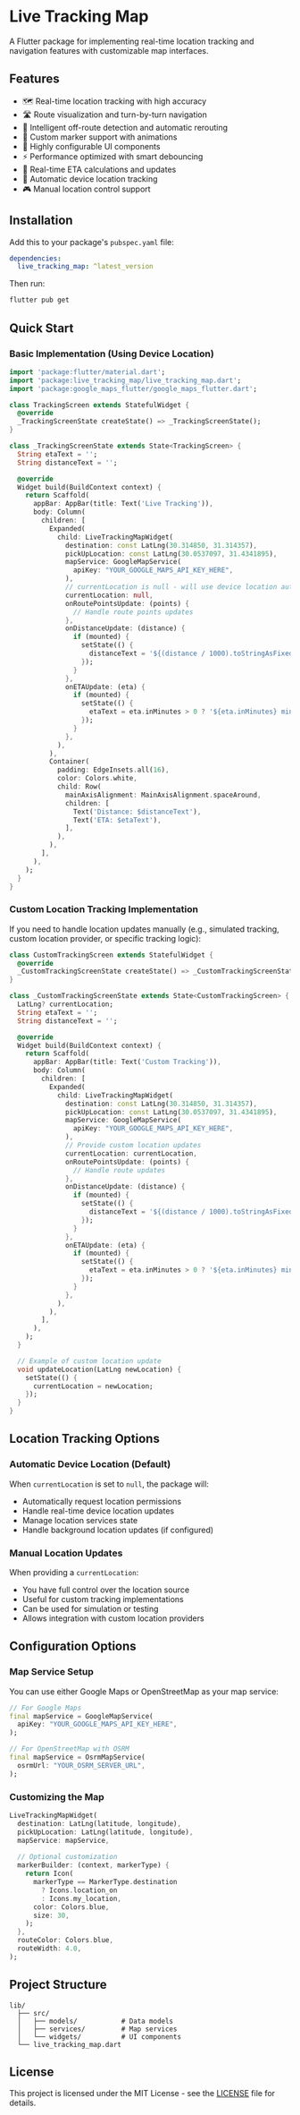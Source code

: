 <!--
This README describes the package. If you publish this package to pub.dev,
this README's contents appear on the landing page for your package.

For information about how to write a good package README, see the guide for
[writing package pages](https://dart.dev/tools/pub/writing-package-pages).

For general information about developing packages, see the Dart guide for
[creating packages](https://dart.dev/guides/libraries/create-packages)
and the Flutter guide for
[developing packages and plugins](https://flutter.dev/to/develop-packages).
-->

# Live Tracking Map

A Flutter package for implementing real-time location tracking and navigation features with customizable map interfaces.

## Features

- 🗺️ Real-time location tracking with high accuracy
- 🛣️ Route visualization and turn-by-turn navigation
- 🎯 Intelligent off-route detection and automatic rerouting
- 📍 Custom marker support with animations
- 🎨 Highly configurable UI components
- ⚡ Performance optimized with smart debouncing
- 🔄 Real-time ETA calculations and updates
- 📱 Automatic device location tracking
- 🎮 Manual location control support

## Installation

Add this to your package's `pubspec.yaml` file:

```yaml
dependencies:
  live_tracking_map: ^latest_version
```

Then run:
```bash
flutter pub get
```

## Quick Start

### Basic Implementation (Using Device Location)

```dart
import 'package:flutter/material.dart';
import 'package:live_tracking_map/live_tracking_map.dart';
import 'package:google_maps_flutter/google_maps_flutter.dart';

class TrackingScreen extends StatefulWidget {
  @override
  _TrackingScreenState createState() => _TrackingScreenState();
}

class _TrackingScreenState extends State<TrackingScreen> {
  String etaText = '';
  String distanceText = '';

  @override
  Widget build(BuildContext context) {
    return Scaffold(
      appBar: AppBar(title: Text('Live Tracking')),
      body: Column(
        children: [
          Expanded(
            child: LiveTrackingMapWidget(
              destination: const LatLng(30.314850, 31.314357),
              pickUpLocation: const LatLng(30.0537097, 31.4341895),
              mapService: GoogleMapService(
                apiKey: "YOUR_GOOGLE_MAPS_API_KEY_HERE",
              ),
              // currentLocation is null - will use device location automatically
              currentLocation: null,
              onRoutePointsUpdate: (points) {
                // Handle route points updates
              },
              onDistanceUpdate: (distance) {
                if (mounted) {
                  setState(() {
                    distanceText = '${(distance / 1000).toStringAsFixed(1)} km';
                  });
                }
              },
              onETAUpdate: (eta) {
                if (mounted) {
                  setState(() {
                    etaText = eta.inMinutes > 0 ? '${eta.inMinutes} min' : 'Arrived';
                  });
                }
              },
            ),
          ),
          Container(
            padding: EdgeInsets.all(16),
            color: Colors.white,
            child: Row(
              mainAxisAlignment: MainAxisAlignment.spaceAround,
              children: [
                Text('Distance: $distanceText'),
                Text('ETA: $etaText'),
              ],
            ),
          ),
        ],
      ),
    );
  }
}
```

### Custom Location Tracking Implementation

If you need to handle location updates manually (e.g., simulated tracking, custom location provider, or specific tracking logic):

```dart
class CustomTrackingScreen extends StatefulWidget {
  @override
  _CustomTrackingScreenState createState() => _CustomTrackingScreenState();
}

class _CustomTrackingScreenState extends State<CustomTrackingScreen> {
  LatLng? currentLocation;
  String etaText = '';
  String distanceText = '';

  @override
  Widget build(BuildContext context) {
    return Scaffold(
      appBar: AppBar(title: Text('Custom Tracking')),
      body: Column(
        children: [
          Expanded(
            child: LiveTrackingMapWidget(
              destination: const LatLng(30.314850, 31.314357),
              pickUpLocation: const LatLng(30.0537097, 31.4341895),
              mapService: GoogleMapService(
                apiKey: "YOUR_GOOGLE_MAPS_API_KEY_HERE",
              ),
              // Provide custom location updates
              currentLocation: currentLocation,
              onRoutePointsUpdate: (points) {
                // Handle route updates
              },
              onDistanceUpdate: (distance) {
                if (mounted) {
                  setState(() {
                    distanceText = '${(distance / 1000).toStringAsFixed(1)} km';
                  });
                }
              },
              onETAUpdate: (eta) {
                if (mounted) {
                  setState(() {
                    etaText = eta.inMinutes > 0 ? '${eta.inMinutes} min' : 'Arrived';
                  });
                }
              },
            ),
          ),
        ],
      ),
    );
  }

  // Example of custom location update
  void updateLocation(LatLng newLocation) {
    setState(() {
      currentLocation = newLocation;
    });
  }
}
```

## Location Tracking Options

### Automatic Device Location (Default)
When `currentLocation` is set to `null`, the package will:
- Automatically request location permissions
- Handle real-time device location updates
- Manage location services state
- Handle background location updates (if configured)

### Manual Location Updates
When providing a `currentLocation`:
- You have full control over the location source
- Useful for custom tracking implementations
- Can be used for simulation or testing
- Allows integration with custom location providers

## Configuration Options

### Map Service Setup

You can use either Google Maps or OpenStreetMap as your map service:

```dart
// For Google Maps
final mapService = GoogleMapService(
  apiKey: "YOUR_GOOGLE_MAPS_API_KEY_HERE",
);

// For OpenStreetMap with OSRM
final mapService = OsrmMapService(
  osrmUrl: "YOUR_OSRM_SERVER_URL",
);
```

### Customizing the Map

```dart
LiveTrackingMapWidget(
  destination: LatLng(latitude, longitude),
  pickUpLocation: LatLng(latitude, longitude),
  mapService: mapService,
  
  // Optional customization
  markerBuilder: (context, markerType) {
    return Icon(
      markerType == MarkerType.destination 
        ? Icons.location_on 
        : Icons.my_location,
      color: Colors.blue,
      size: 30,
    );
  },
  routeColor: Colors.blue,
  routeWidth: 4.0,
);
```

## Project Structure

```
lib/
  ├── src/
  │   ├── models/           # Data models
  │   ├── services/         # Map services
  │   └── widgets/          # UI components
  └── live_tracking_map.dart
```

## License

This project is licensed under the MIT License - see the [LICENSE](LICENSE) file for details.

